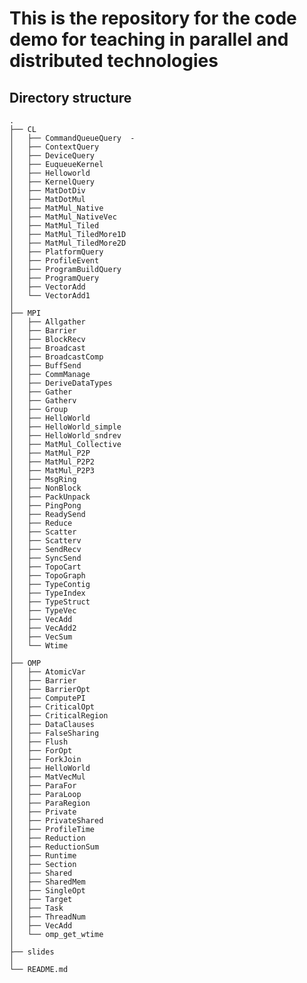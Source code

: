 # This is the repository for the code demo for teaching in parallel and distributed technologies

## Directory structure

    .
    ├── CL  
    │   ├── CommandQueueQuery  -  
    │   ├── ContextQuery  
    │   ├── DeviceQuery  
    │   ├── EuqueueKernel
    │   ├── Helloworld
    │   ├── KernelQuery
    │   ├── MatDotDiv
    │   ├── MatDotMul
    │   ├── MatMul_Native
    │   ├── MatMul_NativeVec
    │   ├── MatMul_Tiled
    │   ├── MatMul_TiledMore1D
    │   ├── MatMul_TiledMore2D
    │   ├── PlatformQuery
    │   ├── ProfileEvent
    │   ├── ProgramBuildQuery
    │   ├── ProgramQuery
    │   ├── VectorAdd
    │   └── VectorAdd1 
    │   
    ├── MPI
    │   ├── Allgather
    │   ├── Barrier
    │   ├── BlockRecv
    │   ├── Broadcast
    │   ├── BroadcastComp
    │   ├── BuffSend
    │   ├── CommManage
    │   ├── DeriveDataTypes
    │   ├── Gather
    │   ├── Gatherv
    │   ├── Group
    │   ├── HelloWorld
    │   ├── HelloWorld_simple
    │   ├── HelloWorld_sndrev
    │   ├── MatMul_Collective
    │   ├── MatMul_P2P
    │   ├── MatMul_P2P2
    │   ├── MatMul_P2P3
    │   ├── MsgRing
    │   ├── NonBlock
    │   ├── PackUnpack
    │   ├── PingPong
    │   ├── ReadySend
    │   ├── Reduce
    │   ├── Scatter
    │   ├── Scatterv
    │   ├── SendRecv
    │   ├── SyncSend
    │   ├── TopoCart
    │   ├── TopoGraph
    │   ├── TypeContig
    │   ├── TypeIndex
    │   ├── TypeStruct
    │   ├── TypeVec
    │   ├── VecAdd
    │   ├── VecAdd2
    │   ├── VecSum
    │   └── Wtime 
    │   
    ├── OMP
    │   ├── AtomicVar
    │   ├── Barrier
    │   ├── BarrierOpt
    │   ├── ComputePI
    │   ├── CriticalOpt
    │   ├── CriticalRegion
    │   ├── DataClauses
    │   ├── FalseSharing
    │   ├── Flush
    │   ├── ForOpt
    │   ├── ForkJoin
    │   ├── HelloWorld
    │   ├── MatVecMul
    │   ├── ParaFor
    │   ├── ParaLoop
    │   ├── ParaRegion
    │   ├── Private
    │   ├── PrivateShared
    │   ├── ProfileTime
    │   ├── Reduction
    │   ├── ReductionSum
    │   ├── Runtime
    │   ├── Section
    │   ├── Shared
    │   ├── SharedMem
    │   ├── SingleOpt
    │   ├── Target
    │   ├── Task
    │   ├── ThreadNum
    │   ├── VecAdd
    │   └── omp_get_wtime 
    │   
    ├── slides  
    │   
    └── README.md

